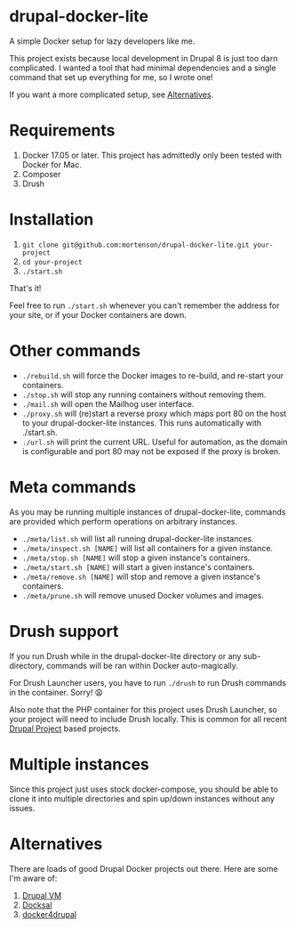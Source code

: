 # drupal-docker-lite
A simple Docker setup for lazy developers like me.

This project exists because local development in Drupal 8 is just too darn
complicated. I wanted a tool that had minimal dependencies and a single command
that set up everything for me, so I wrote one!

If you want a more complicated setup, see [Alternatives](#alternatives).

# Requirements

1. Docker 17.05 or later. This project has admittedly only been tested with
Docker for Mac.
1. Composer
1. Drush

# Installation

1. `git clone git@github.com:mortenson/drupal-docker-lite.git your-project`
1. `cd your-project`
1. `./start.sh`

That's it!

Feel free to run `./start.sh` whenever you can't remember the address for your
site, or if your Docker containers are down.

# Other commands

- `./rebuild.sh` will force the Docker images to re-build, and re-start your
containers.
- `./stop.sh` will stop any running containers without removing them.
- `./mail.sh` will open the Mailhog user interface.
- `./proxy.sh` will (re)start a reverse proxy which maps port 80 on the host to
 your drupal-docker-lite instances. This runs automatically with ./start.sh.
- `./url.sh` will print the current URL. Useful for automation, as the domain
 is configurable and port 80 may not be exposed if the proxy is broken.

# Meta commands

As you may be running multiple instances of drupal-docker-lite, commands are
provided which perform operations on arbitrary instances.

- `./meta/list.sh` will list all running drupal-docker-lite instances.
- `./meta/inspect.sh [NAME]` will list all containers for a given instance.
- `./meta/stop.sh [NAME]` will stop a given instance's containers.
- `./meta/start.sh [NAME]` will start a given instance's containers.
- `./meta/remove.sh [NAME]` will stop and remove a given instance's containers.
- `./meta/prune.sh` will remove unused Docker volumes and images.

# Drush support

If you run Drush while in the drupal-docker-lite directory or any sub-directory,
commands will be ran within Docker auto-magically.

For Drush Launcher users, you have to run `./drush` to run Drush commands in
the container. Sorry! 😩

Also note that the PHP container for this project uses Drush Launcher, so your
project will need to include Drush locally. This is common for all recent
[Drupal Project](https://github.com/drupal-composer/drupal-project) based
projects.

# Multiple instances

Since this project just uses stock docker-compose, you should be able to clone
it into multiple directories and spin up/down instances without any issues.

# Alternatives

There are loads of good Drupal Docker projects out there. Here are some I'm
aware of:

1. [Drupal VM](https://github.com/geerlingguy/drupal-vm)
1. [Docksal](https://github.com/docksal/docksal)
1. [docker4drupal](https://github.com/wodby/docker4drupal)
